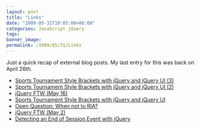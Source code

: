 ```yaml
---
layout: post
title: "Links"
date: "2009-05-31T10:05:00+06:00"
categories: JavaScript jQuery 
tags: 
banner_image: 
permalink: /2009/05/31/Links
---
```


Just a quick recap of external blog posts. My last entry for this was back on April 26th. 

<ul>
<li><a href="http://www.insideria.com/2009/05/sports-tournament-style-bracke-2.html">Sports Tournament Style Brackets with jQuery and jQuery UI (3)</a></li>
<li><a href="http://www.insideria.com/2009/05/sports-tournament-style-bracke-1.html">Sports Tournament Style Brackets with jQuery and jQuery UI (2)</a></li>
<li><a href="http://www.insideria.com/2009/05/jquery-ftw-may-16.html">jQuery FTW (May 16)</a></li>
<li><a href="http://www.insideria.com/2009/05/sports-tournament-style-bracke.html">Sports Tournament Style Brackets with jQuery and jQuery UI</a></li>
<li><a href="http://www.insideria.com/2009/05/open-question-when-not-to-ria.html">Open Question: When not to RIA?</a></li>
<li><a href="http://www.insideria.com/2009/05/jquery-ftw-may-2.html">jQuery FTW (May 2)</a></li>
<li><a href="http://www.insideria.com/2009/04/detecting-an-end-of-session-ev.html">Detecting an End of Session Event with jQuery</a></li>
</ul>